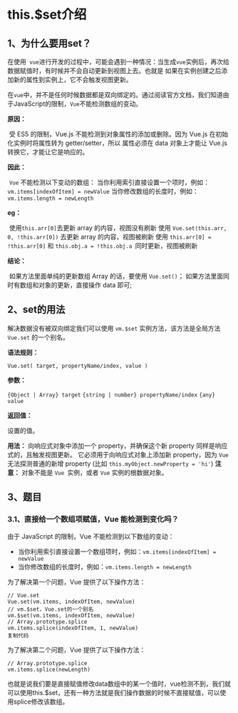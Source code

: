# this.$set介绍

## 1、为什么要用set？

​	 在使用` vue`进行开发的过程中，可能会遇到一种情况：当生成`vue`实例后，再次给数据赋值时，有时候并不会自动更新到视图上去。也就是 如果在实例创建之后添加新的属性到实例上，它不会触发视图更新。

​	在`vue`中，并不是任何时候数据都是双向绑定的。通过阅读官方文档，我们知道由于JavaScript的限制，`Vue`不能检测数组的变动。

**原因：** 

​	受 ES5 的限制，Vue.js 不能检测到对象属性的添加或删除。因为 Vue.js 在初始化实例时将属性转为 getter/setter，所以 属性必须在 data 对象上才能让 Vue.js 转换它，才能让它是响应的。

**因此：** 

​	`Vue` 不能检测以下变动的数组： 当你利用索引直接设置一个项时，例如：`vm.items[indexOfItem] = newValue` 当你修改数组的长度时，例如：`vm.items.length = newLength` 

**eg：** 

​	使用`this.arr[0]`去更新 array 的内容，视图没有刷新 使用 `Vue.set(this.arr, 0, !this.arr[0])` 去更新 array 的内容，视图被刷新 使用 `this.arr[0] = !this.arr[0]` 和 `this.obj.a = !this.obj.a `同时更新，视图被刷新

**结论：**

​	 如果方法里面单纯的更新数组 Array 的话，要使用 `Vue.set()`； 如果方法里面同时有数组和对象的更新，直接操作 data 即可;

## 2、set的用法

 解决数据没有被双向绑定我们可以使用 `vm.$set` 实例方法，该方法是全局方法 `Vue.set` 的一个别名。

**语法规则：**

 `Vue.set( target, propertyName/index, value )` 

**参数：**

 `{Object | Array} target` `{string | number} propertyName/index` `{any} value` 

**返回值：**

 设置的值。 

**用法：** 向响应式对象中添加一个 property，并确保这个新 property 同样是响应式的，且触发视图更新。 它必须用于向响应式对象上添加新 property，因为 `Vue` 无法探测普通的新增 property (比如 `this.myObject.newProperty = 'hi'`) **注意：** 对象不能是 `Vue `实例，或者 `Vue` 实例的根数据对象。

## 3、题目

### 3.1、直接给一个数组项赋值，Vue 能检测到变化吗？

由于 JavaScript 的限制，Vue 不能检测到以下数组的变动：

- 当你利用索引直接设置一个数组项时，例如：`vm.items[indexOfItem] = newValue`
- 当你修改数组的长度时，例如：`vm.items.length = newLength`

为了解决第一个问题，Vue 提供了以下操作方法：

```
// Vue.set
Vue.set(vm.items, indexOfItem, newValue)
// vm.$set，Vue.set的一个别名
vm.$set(vm.items, indexOfItem, newValue)
// Array.prototype.splice
vm.items.splice(indexOfItem, 1, newValue)
复制代码
```

为了解决第二个问题，Vue 提供了以下操作方法：

```
// Array.prototype.splice
vm.items.splice(newLength)
```

​	也就是说我们要是直接赋值修改data数组中的某一个值时，vue检测不到，我们就可以使用this.$set，还有一种方法就是我们操作数据的时候不直接赋值，可以使用splice修改该数组。